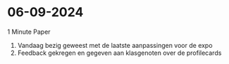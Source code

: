 # 06-09-2024

1 Minute Paper

1. Vandaag bezig geweest met de laatste aanpassingen voor de expo 
2. Feedback gekregen en gegeven aan klasgenoten over de profilecards